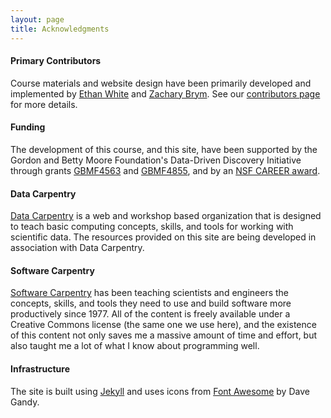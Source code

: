 ```yaml
---
layout: page
title: Acknowledgments
---
```


#### Primary Contributors

Course materials and website design have been primarily developed and
implemented by [Ethan White](http://ethanwhite.org) and
[Zachary Brym](http://zackbrym.weecology.org/). See our
[contributors page](https://github.com/datacarpentry/semester-biology/graphs/contributors)
for more details.

#### Funding

The development of this course, and this site, have been supported by the Gordon
and Betty Moore Foundation's Data-Driven Discovery Initiative through grants
[GBMF4563](https://www.moore.org/grants/list/GBMF4563) and
[GBMF4855](https://www.moore.org/grants/list/GBMF4855), and by an
[NSF CAREER award](http://nsf.gov/awardsearch/showAward?AWD_ID=0953694).

#### Data Carpentry

[Data Carpentry](http://datacarpentry.org/) is a web and workshop based organization that is designed to teach basic computing concepts, skills, and tools for working with scientific data. The resources provided on this site are being developed in association with Data Carpentry.

#### Software Carpentry

[Software Carpentry](http://software-carpentry.org) has been teaching
scientists and engineers the concepts, skills, and tools they need to
use and build software more productively since 1977. All of the content
is freely available under a Creative Commons license (the same one we
use here), and the existence of this content not only saves me a massive
amount of time and effort, but also taught me a lot of what I know about
programming well.

#### Infrastructure

The site is built using [Jekyll](http://jekyllrb.com/) and uses icons from
[Font Awesome](http://fontawesome.io) by Dave Gandy.
